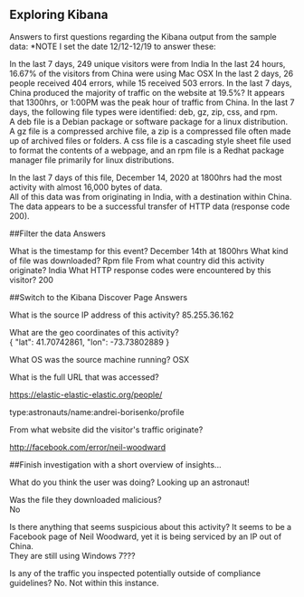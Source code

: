 ## Exploring Kibana

Answers to first questions regarding the Kibana output from the sample data:
*NOTE I set the date 12/12-12/19 to answer these:

In the last 7 days, 249 unique visitors were from India
In the last 24 hours, 16.67% of the visitors from China were using Mac OSX
In the last 2 days, 26 people received 404 errors, while 15 received 503 errors.
In the last 7 days, China produced the majority of traffic on the website at 19.5%?
It appears that 1300hrs, or 1:00PM was the peak hour of traffic from China.
In the last 7 days, the following file types were identified: deb, gz, zip, css,  and rpm.  
A deb file is a Debian package or software package for a linux distribution.  
A gz file is a compressed archive file, a zip is a compressed file often made up of
archived files or folders.  A css file is a cascading style sheet file used to format 
the contents of a webpage, and an rpm file is a Redhat package manager file primarily 
for linux distributions.  

In the last 7 days of this file, December 14, 2020 at 1800hrs had the most activity 
with almost 16,000 bytes of data.  
All of this data was from originating in India, with a destination within China.  
The data appears to be a successful transfer of HTTP data (response code 200).  

##Filter the data Answers

What is the timestamp for this event? December 14th at 1800hrs
What kind of file was downloaded? Rpm file
From what country did this activity originate?  India
What HTTP response codes were encountered by this visitor? 200


##Switch to the Kibana Discover Page Answers


What is the source IP address of this activity?  85.255.36.162

What are the geo coordinates of this activity?  
{
  "lat": 41.70742861,
  "lon": -73.73802889
}

What OS was the source machine running? 
OSX

What is the full URL that was accessed?

https://elastic-elastic-elastic.org/people/

type:astronauts/name:andrei-borisenko/profile

From what website did the visitor's traffic originate? 

http://facebook.com/error/neil-woodward

##Finish investigation with a short overview of insights...

What do you think the user was doing?
Looking up an astronaut!

Was the file they downloaded malicious?  
No

Is there anything that seems suspicious about this activity?
It seems to be a Facebook page of Neil Woodward, yet it is being 
serviced by an IP out of China.  
They are still using Windows 7???

Is any of the traffic you inspected potentially outside of compliance guidelines?
No. Not within this instance.
